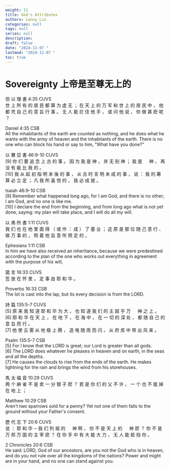 ```yaml
---
weight: 11
title: God's Attributes
authors: Lenny Lin
categories: null
tags: null
series: null
description: 
draft: false
date: "2024-11-07 "
lastmod: "2024-11-07 "
toc: true
---
```


<!--more-->

<h1>Sovereignty 上帝是至尊无上的</h1>

但 以 理 書 4:35 CUVS  
世 上 所 有 的 居 民 都 算 为 虚 无 ； 在 天 上 的 万 军 和 世 上 的 居 民 中 ， 他 都 凭 自 己 的 意 旨 行 事 。 无 人 能 拦 住 他 手 ， 或 问 他 说 ， 你 做 甚 麽 呢 ？

Daniel 4:35 CSB  
All the inhabitants of the earth are counted as nothing, and he does what he wants with the army of heaven and the inhabitants of the earth. There is no one who can block his hand or say to him, "What have you done?"

以 賽 亞 書 46:9-10 CUVS  
[9] 你 们 要 追 念 上 古 的 事 。 因 为 我 是 神 ， 并 无 别 神 ； 我 是 　 神 ， 再 没 有 能 比 我 的 。   
[10] 我 从 起 初 指 明 末 後 的 事 ， 从 古 时 言 明 未 成 的 事 ， 说 ： 我 的 筹 算 必 立 定 ； 凡 我 所 喜 悦 的 ， 我 必 成 就 。

Isaiah 46:9-10 CSB  
[9] Remember what happened long ago, for I am God, and there is no other; I am God, and no one is like me.   
[10] I declare the end from the beginning, and from long ago what is not yet done, saying: my plan will take place, and I will do all my will.

以 弗 所 書 1:11 CUVS  
我 们 也 在 他 里 面 得 （ 或 作 ： 成 ） 了 基 业 ； 这 原 是 那 位 随 己 意 行 、 做 万 事 的 ， 照 着 他 旨 意 所 预 定 的 ，

Ephesians 1:11 CSB  
In him we have also received an inheritance, because we were predestined according to the plan of the one who works out everything in agreement with the purpose of his will,

箴 言 16:33 CUVS  
签 放 在 怀 里 ， 定 事 由 耶 和 华 。

Proverbs 16:33 CSB  
The lot is cast into the lap, but its every decision is from the LORD.

詩 篇 135:5-7 CUVS  
[5] 原 来 我 知 道 耶 和 华 为 大 ， 也 知 道 我 们 的 主 超 乎 万 　 神 之 上 。   
[6] 耶 和 华 在 天 上 ， 在 地 下 ， 在 海 中 ， 在 一 切 的 深 处 ， 都 随 自 己 的 意 旨 而 行 。   
[7] 他 使 云 雾 从 地 极 上 腾 ， 造 电 随 雨 而 闪 ， 从 府 库 中 带 出 风 来 。

Psalm 135:5-7 CSB  
[5] For I know that the LORD is great; our Lord is greater than all gods.   
[6] The LORD does whatever he pleases in heaven and on earth, in the seas and all the depths.   
[7] He causes the clouds to rise from the ends of the earth. He makes lightning for the rain and brings the wind from his storehouses.


馬 太 福 音 10:29 CUVS  
两 个 麻 雀 不 是 卖 一 分 银 子 麽 ？ 若 是 你 们 的 父 不 许 ， 一 个 也 不 能 掉 在 地 上 ；

Matthew 10:29 CSB  
Aren't two sparrows sold for a penny? Yet not one of them falls to the ground without your Father's consent.


歷 代 志 下 20:6 CUVS  
说 ： 耶 和 华 ─ 我 们 列 祖 的 　 神 啊 ， 你 不 是 天 上 的 　 神 麽 ？ 你 不 是 万 邦 万 国 的 主 宰 麽 ？ 在 你 手 中 有 大 能 大 力 ， 无 人 能 抵 挡 你 。

2 Chronicles 20:6 CSB  
He said: LORD, God of our ancestors, are you not the God who is in heaven, and do you not rule over all the kingdoms of the nations? Power and might are in your hand, and no one can stand against you.
